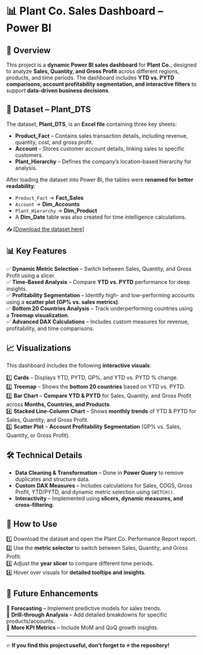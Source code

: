 # 📊 Plant Co. Sales Dashboard – Power BI  

## 🔹 Overview  
This project is a **dynamic Power BI sales dashboard** for **Plant Co.**, designed to analyze **Sales, Quantity, and Gross Profit** across different regions, products, and time periods. The dashboard includes **YTD vs. PYTD comparisons, account profitability segmentation, and interactive filters** to support **data-driven business decisions**.  

## 📂 Dataset – **Plant_DTS**  
The dataset, **Plant_DTS**, is an **Excel file** containing three key sheets:  

- **Product_Fact** – Contains sales transaction details, including revenue, quantity, cost, and gross profit.  
- **Account** – Stores customer account details, linking sales to specific customers.  
- **Plant_Hierarchy** – Defines the company’s location-based hierarchy for analysis.  

After loading the dataset into Power BI, the tables were **renamed for better readability**:  
- `Product_Fact` → **Fact_Sales**  
- `Account` → **Dim_Accounts**  
- `Plant_Hierarchy` → **Dim_Product**  
- A **Dim_Date** table was also created for time intelligence calculations.  

📥 [[Download the dataset here](https://github.com/razamuhamadrazi/Plant-Co.-Report---Power-BI/blob/main/Plant_DTS.xls)]

## 📊 Key Features  
✅ **Dynamic Metric Selection** – Switch between Sales, Quantity, and Gross Profit using a slicer.  
✅ **Time-Based Analysis** – Compare **YTD vs. PYTD** performance for deep insights.  
✅ **Profitability Segmentation** – Identify high- and low-performing accounts using a **scatter plot (GP% vs. sales metrics)**.  
✅ **Bottom 20 Countries Analysis** – Track underperforming countries using a **Treemap visualization**.  
✅ **Advanced DAX Calculations** – Includes custom measures for revenue, profitability, and time comparisons.  

## 📈 Visualizations  
This dashboard includes the following **interactive visuals**:  

1️⃣ **Cards** – Displays YTD, PYTD, GP%, and YTD vs. PYTD % change.  
2️⃣ **Treemap** – Shows the **bottom 20 countries** based on YTD vs. PYTD.  
3️⃣ **Bar Chart** – **Compare YTD & PYTD** for Sales, Quantity, and Gross Profit across **Months, Countries, and Products**.  
4️⃣ **Stacked Line-Column Chart** – Shows **monthly trends** of YTD & PYTD for Sales, Quantity, and Gross Profit.  
5️⃣ **Scatter Plot** – **Account Profitability Segmentation** (GP% vs. Sales, Quantity, or Gross Profit).  

## 🛠 Technical Details  
- **Data Cleaning & Transformation** – Done in **Power Query** to remove duplicates and structure data.  
- **Custom DAX Measures** – Includes calculations for Sales, COGS, Gross Profit, YTD/PYTD, and dynamic metric selection using `SWITCH()`.  
- **Interactivity** – Implemented using **slicers, dynamic measures, and cross-filtering**.  

## 🚀 How to Use  
1️⃣ Download the dataset and open the Plant Co. Performance Report report.  
2️⃣ Use the **metric selector** to switch between Sales, Quantity, and Gross Profit.  
3️⃣ Adjust the **year slicer** to compare different time periods.  
4️⃣ Hover over visuals for **detailed tooltips and insights**.  

## 📌 Future Enhancements  
🔹 **Forecasting** – Implement predictive models for sales trends.  
🔹 **Drill-through Analysis** – Add detailed breakdowns for specific products/accounts.  
🔹 **More KPI Metrics** – Include MoM and QoQ growth insights.  

---

🔥 **If you find this project useful, don’t forget to ⭐ the repository!**  

